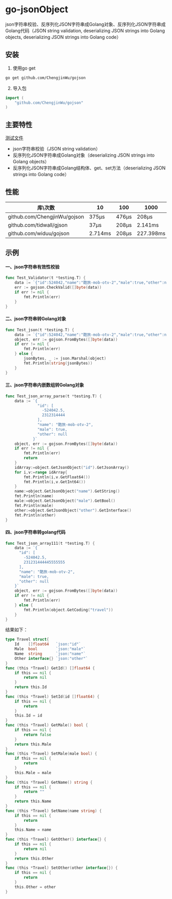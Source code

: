 # go-jsonObject
json字符串校验、反序列化JSON字符串成Golang对象、反序列化JSON字符串成Golang代码（JSON string validation, deserializing JSON strings into Golang objects, deserializing JSON strings into Golang code）

## 安装
1. 使用go get
```bash
go get github.com/ChengjinWu/gojson
```
2. 导入包
```go
import (
	"github.com/ChengjinWu/gojson"
)
```

## 主要特性
[测试文件](https://github.com/ChengjinWu/gojson/blob/master/test/json_test.go)
* json字符串校验（JSON string validation）
* 反序列化JSON字符串成Golang对象（deserializing JSON strings into Golang objects）
* 反序列化JSON字符串成Golang结构体、get、set方法（deserializing JSON strings into Golang code）
## 性能

|库\次数|10|100|1000|10000|100000|1000000
|------------|------------|------------|------------|------------|------------|------------|
|github.com/ChengjinWu/gojson|375µs|476µs|208µs|227.398ms|9.202ms|80.614ms|
|github.com/tidwall/gjson|37µs|208µs|2.141ms|2.141ms|171.448ms|1.56994s|
|github.com/widuu/gojson|2.714ms|208µs|227.398ms|1.985698s|18.592693s|3m11.946826s

## 示例
#### 一、json字符串有效性校验
```go
func Test_Validator(t *testing.T) {
	data := `{"id":524042,"name":"酷旅-mob-otv-2","male":true,"other":null}`
	err := gojson.CheckValid([]byte(data))
	if err != nil {
		fmt.Println(err)
	}
}
```
#### 二、json字符串转Golang对象
```go
func Test_json(t *testing.T) {
	data := `{"id":524042,"name":"酷旅-mob-otv-2","male":true,"other":null}`
	object, err := gojson.FromBytes([]byte(data))
	if err != nil {
		fmt.Println(err)
	} else {
		jsonBytes, _ := json.Marshal(object)
		fmt.Println(string(jsonBytes))
	}
}
```
#### 三、json字符串内嵌数组转Golang对象
```go
func Test_json_array_parse(t *testing.T) {
	data := `{
			  "id": [
				-524042.5,
				2312314444
			  ],
			  "name": "酷旅-mob-otv-2",
			  "male": true,
			  "other": null
			}`
	object, err := gojson.FromBytes([]byte(data))
	if err != nil {
		fmt.Println(err)
		return
	}
	idArray:=object.GetJsonObject("id").GetJsonArray()
	for i,v:=range idArray{
		fmt.Println(i,v.GetFloat64())
		fmt.Println(i,v.GetInt64())
	}
	name:=object.GetJsonObject("name").GetString()
	fmt.Println(name)
	male:=object.GetJsonObject("male").GetBool()
	fmt.Println(male)
	other:=object.GetJsonObject("other").GetInterface()
	fmt.Println(other)
}
```
#### 四、json字符串转golang代码
```go
func Test_json_array111(t *testing.T) {
	data := `{
	  "id": [
		-524042.5,
		231231444445555555
	  ],
	  "name": "酷旅-mob-otv-2",
	  "male": true,
	  "other": null
	}`
	object, err := gojson.FromBytes([]byte(data))
	if err != nil {
		fmt.Println(err)
	} else {
		fmt.Println(object.GetCoding("travel"))
	}
}
```
结果如下：
```go
type Travel struct{
	Id    []float64   `json:"id"` 
	Male  bool        `json:"male"` 
	Name  string      `json:"name"` 
	Other interface{} `json:"other"` 
}
func (this *Travel) GetId() []float64 {
	if this == nil {
		return nil
	}
	return this.Id
}
func (this *Travel) SetId(id []float64) {
	if this == nil {
		return
	}
	this.Id = id
}
func (this *Travel) GetMale() bool {
	if this == nil {
		return false
	}
	return this.Male
}
func (this *Travel) SetMale(male bool) {
	if this == nil {
		return
	}
	this.Male = male
}
func (this *Travel) GetName() string {
	if this == nil {
		return ""
	}
	return this.Name
}
func (this *Travel) SetName(name string) {
	if this == nil {
		return
	}
	this.Name = name
}
func (this *Travel) GetOther() interface{} {
	if this == nil {
		return nil
	}
	return this.Other
}
func (this *Travel) SetOther(other interface{}) {
	if this == nil {
		return
	}
	this.Other = other
}
```
